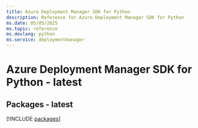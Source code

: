 ```yaml
---
title: Azure Deployment Manager SDK for Python
description: Reference for Azure Deployment Manager SDK for Python
ms.date: 05/05/2025
ms.topic: reference
ms.devlang: python
ms.service: deploymentmanager
---
```

# Azure Deployment Manager SDK for Python - latest
## Packages - latest
[!INCLUDE [packages](deployment-manager-index.md)]